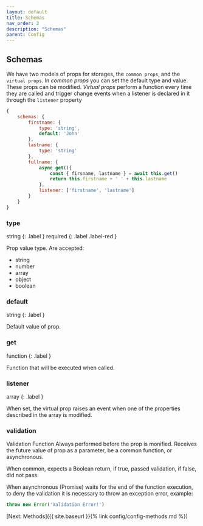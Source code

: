 ```yaml
---
layout: default
title: Schemas
nav_order: 2
description: "Schemas"
parent: Config
---
```


## Schemas

We have two models of props for storages, the `common props`, and the `virtual props`.
In *common props* you can set the default type and value. These props can be modified.
*Virtual props* perform a function every time they are called and trigger change events when a listener 
is declared in it through the `listener` property

```javascript
{
    schemas: {
        firstname: {
            type: 'string',
            default: 'John'
        },
        lastname: {
            type: 'string'
        },
        fullname: {
            async get(){
                const { firsname, lastname } = await this.get()
                return this.firstname + ' ' + this.lastname
            },
            listener: ['firstname', 'lastname']
        }
    }
}
```

### type
string
{: .label }
required
{: .label .label-red }

Prop value type. Are accepted:
- string
- number
- array
- object
- boolean

### default
string
{: .label }

Default value of prop.

### get
function
{: .label }

Function that will be executed when called.

### listener
array
{: .label }

When set, the virtual prop raises an event when one of the properties described in the array is modified.

### validation
Validation Function Always performed before the prop is monified. Receives the future value of prop as a parameter, 
be a common function, or asynchronous.

When common, expects a Boolean return, if true, passed validation, if false, did not pass.

When asynchronous (Promise) waits for the end of the function execution, to deny the validation it is necessary 
to throw an exception error, example:
```javascript
throw new Error('Validation Error!')
```

[Next: Methods]({{ site.baseurl }}{% link config/config-methods.md %})
